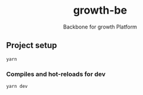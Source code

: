 <h1 align="center">growth-be</h1>
<p align="center">Backbone for growth Platform</p>


## Project setup
```
yarn
```

### Compiles and hot-reloads for dev
```
yarn dev
```
